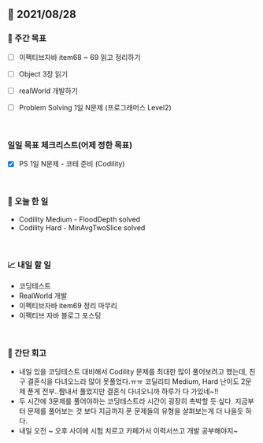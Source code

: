 ## 📅 2021/08/28


### 👏 주간 목표
- [ ] 이펙티브자바 item68 ~ 69 읽고 정리하기
- [ ] Object 3장 읽기
- [ ] realWorld 개발하기
- [ ] Problem Solving 1일 N문제 (프로그래머스 Level2)


<br/>

### 일일 목표 체크리스트(어제 정한 목표)

- [x] PS 1일 N문제 - 코테 준비 (Codility)

<br/>

### 💯 오늘 한 일

- Codility Medium - FloodDepth solved
- Codility Hard - MinAvgTwoSlice solved

  
<br/>

### 📈 내일 할 일

- 코딩테스트
- RealWorld 개발
- 이펙티브자바 item69 정리 마무리
- 이펙티브 자바 블로그 포스팅

<br/>

### 🤔 간단 회고

- 내일 있을 코딩테스트 대비해서 Codility 문제를 최대한 많이 풀어보려고 했는데, 친구 결혼식을 다녀오느라 많이 못풀었다.ㅠㅠ 
  코딜리티 Medium, Hard 난이도 2문제 푼게 전부..짬내서 풀었지만 결혼식 다녀오니까 하루가 다 가있네~!!
- 두 시간에 3문제를 풀어야하는 코딩테스트라 시간이 굉장히 촉박할 듯 싶다. 지금부터 문제를 풀어보는 것 보다 지금까지 푼 문제들의 유형을 살펴보는게 더 나을듯 하다.
- 내일 오전 ~ 오후 사이에 시험 치르고 카페가서 이력서쓰고 개발 공부해야지~

  
 


